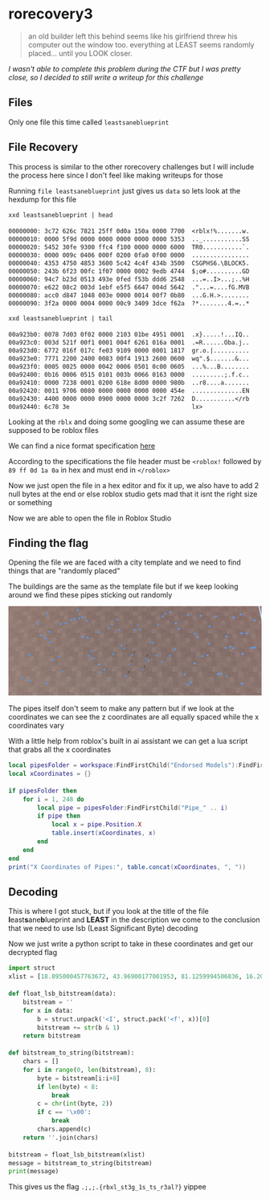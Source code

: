 # rorecovery3

> an old builder left this behind seems like his girlfriend threw his computer out the window too. everything at LEAST seems randomly placed... until you LOOK closer.

*I wasn't able to complete this problem during the CTF but I was pretty close, so I decided to still write a writeup for this challenge*

## Files

Only one file this time called `leastsaneblueprint`

## File Recovery

This process is similar to the other rorecovery challenges but I will include the process here since I don't feel like making writeups for those

Running `file leastsaneblueprint` just gives us `data` so lets look at the hexdump for this file

```
xxd leastsaneblueprint | head

00000000: 3c72 626c 7821 25ff 0d0a 150a 0000 7700  <rblx!%.......w.
00000010: 0000 5f9d 0000 0000 0000 0000 0000 5353  .._...........SS
00000020: 5452 30fe 9300 ffc4 f100 0000 0000 6000  TR0...........`.
00000030: 0000 009c 0406 000f 0200 0fa0 0f00 0000  ................
00000040: 4353 4750 4853 3600 5c42 4c4f 434b 3500  CSGPHS6.\BLOCK5.
00000050: 243b 6f23 00fc 1f07 0000 0002 9edb 4744  $;o#..........GD
00000060: 94c7 b23d 0513 493e 0fed f53b ddd6 2548  ...=..I>...;..%H
00000070: e622 08c2 003d 1ebf e5f5 6647 004d 5642  ."...=....fG.MVB
00000080: acc0 d847 1048 003e 0000 0014 00f7 0b80  ...G.H.>........
00000090: 3f2a 0000 0004 0000 00c9 3409 3dce f62a  ?*........4.=..*
```

```
xxd leastsaneblueprint | tail

00a923b0: 0078 7d03 0f02 0000 2103 01be 4951 0001  .x}.....!...IQ..
00a923c0: 003d 521f 00f1 0001 004f 6261 016a 0001  .=R......Oba.j..
00a923d0: 6772 016f 017c fe03 9109 0000 0001 1817  gr.o.|..........
00a923e0: 7771 2200 2400 0083 00f4 1913 2600 0600  wq".$.......&...
00a923f0: 0005 0025 0000 0042 0006 0501 0c00 0605  ...%...B........
00a92400: 0b16 0006 0515 0101 003b 0066 0163 0000  .........;.f.c..
00a92410: 0000 7238 0001 0200 618e 8d00 0000 980b  ..r8....a.......
00a92420: 0011 9706 0080 0000 0000 0000 0000 454e  ..............EN
00a92430: 4400 0000 0000 0900 0000 0000 3c2f 7262  D...........</rb
00a92440: 6c78 3e                                  lx>
```

Looking at the `rblx` and doing some googling we can assume these are supposed to be roblox files

We can find a nice format specification [here](https://dom.rojo.space/binary.html)

According to the specifications the file header must be `<roblox!` followed by `89 ff 0d 1a 0a` in hex and must end in `</roblox>`

Now we just open the file in a hex editor and fix it up, we also have to add 2 null bytes at the end or else roblox studio gets mad that it isnt the right size or something

Now we are able to open the file in Roblox Studio

## Finding the flag

Opening the file we are faced with a city template and we need to find things that are "randomly placed"

The buildings are the same as the template file but if we keep looking around we find these pipes sticking out randomly

![pipes](pipes.png)

The pipes itself don't seem to make any pattern but if we look at the coordinates we can see the z coordinates are all equally spaced while the x coordinates vary

With a little help from roblox's built in ai assistant we can get a lua script that grabs all the x coordinates

```lua
local pipesFolder = workspace:FindFirstChild("Endorsed Models"):FindFirstChild("Streets"):FindFirstChild("CityPiping")
local xCoordinates = {}

if pipesFolder then
    for i = 1, 248 do
        local pipe = pipesFolder:FindFirstChild("Pipe_" .. i)
        if pipe then
            local x = pipe.Position.X
            table.insert(xCoordinates, x)
        end
    end
end
print("X Coordinates of Pipes:", table.concat(xCoordinates, ", "))
```

## Decoding

This is where I got stuck, but if you look at the title of the file **l**east**s**ane**b**lueprint and **LEAST** in the description we come to the conclusion that we need to use lsb (Least Significant Byte) decoding

Now we just write a python script to take in these coordinates and get our decrypted flag

```python
import struct
xlist = [18.895000457763672, 43.96900177001953, 81.1259994506836, 16.208999633789062, 67.23600006103516, 94.1449966430664, 63.46799850463867, 71.24600219726562, 58.680999755859375, 13.586999893188477, 38.32600021362305, 80.88300323486328, 42.39799880981445, 81.77400207519531, 26.011999130249023, 85.62999725341797, 87.66000366210938, 99.1510009765625, 88.1760025024414, 89.73300170898438, 65.33100128173828, 84.95099639892578, 64.23899841308594, 43.41999816894531, 48.62699890136719, 40.70800018310547, 70.8030014038086, 33.6609992980957, 25.558000564575195, 28.485000610351562, 75.70600128173828, 80.47699737548828, 45.51300048828125, 86.80799865722656, 73.43000030517578, 55.097999572753906, 51.96699905395508, 21.509000778198242, 34.020999908447266, 44.41400146484375, 73.91200256347656, 79.60199737548828, 74.41699981689453, 28.22599983215332, 40.00699996948242, 37.62799835205078, 58.979000091552734, 58.53300094604492, 43.79199981689453, 80.89099884033203, 36.729000091552734, 91.1500015258789, 94.61799621582031, 43.56700134277344, 96.58499908447266, 51.012001037597656, 82.15499877929688, 75.2490005493164, 23.365999221801758, 12.642999649047852, 15.045000076293945, 93.00399780273438, 35.15800094604492, 69.52799987792969, 65.50599670410156, 43.27399826049805, 92.00800323486328, 44.314998626708984, 57.7859992980957, 78.41000366210938, 23.93199920654297, 24.20800018310547, 91.27799987792969, 21.5049991607666, 52.7400016784668, 66.20899963378906, 54.50899887084961, 52.54600143432617, 14.10099983215332, 90.16400146484375, 45.974998474121094, 70.24199676513672, 93.91000366210938, 69.81800079345703, 53.132999420166016, 53.4109992980957, 18.517000198364258, 86.18599700927734, 27.264999389648438, 10.262999534606934, 21.759000778198242, 25.30299949645996, 51.72200012207031, 21.270000457763672, 65.26399993896484, 23.594999313354492, 48.06700134277344, 50.0890007019043, 83.75299835205078, 22.00200080871582, 85.32099914550781, 10.175999641418457, 92.10099792480469, 79.49299621582031, 24.819000244140625, 18.832000732421875, 46.05099868774414, 30.36400032043457, 65.35600280761719, 52.19300079345703, 14.571999549865723, 80.31600189208984, 24.298999786376953, 62.22700119018555, 55.92100143432617, 48.21099853515625, 66.81500244140625, 77.85900115966797, 57.15800094604492, 50.48099899291992, 22.95199966430664, 71.91500091552734, 10.340999603271484, 53.242000579833984, 34.49300003051758, 53.9379997253418, 38.60499954223633, 23.5939998626709, 86.82099914550781, 98.74600219726562, 98.65799713134766, 41.04600143432617, 98.79499816894531, 19.695999145507812, 84.58000183105469, 28.996999740600586, 22.81100082397461, 10.62600040435791, 37.0620002746582, 72.91699981689453, 13.95199966430664, 33, 41.6609992980957, 92.67400360107422, 48.91600036621094, 53.702999114990234, 81.97000122070312, 81.4020004272461, 57.1349983215332, 85.70099639892578, 57.132999420166016, 80.41699981689453, 80.21499633789062, 16.52400016784668, 64.04399871826172, 22.29400062561035, 44.99800109863281, 84.7699966430664, 55.25199890136719, 32.38800048828125, 15.642999649047852, 93.9749984741211, 86.0770034790039, 56.42499923706055, 89.2030029296875, 26.195999145507812, 77.3479995727539, 69.75499725341797, 28.145000457763672, 52.12099838256836, 34.08399963378906, 39.32400131225586, 69.66500091552734, 85.78800201416016, 51.65800094604492, 16.37700080871582, 49.56800079345703, 99.93599700927734, 47.676998138427734, 34.643001556396484, 90.43800354003906, 80.98100280761719, 31.155000686645508, 55.178001403808594, 52.821998596191406, 71.17500305175781, 84.43000030517578, 58.34199905395508, 92.13099670410156, 42.097999572753906, 56.9630012512207, 87.26599884033203, 85.4219970703125, 44.827999114990234, 60.95199966430664, 39.959999084472656, 65.23699951171875, 59.374000549316406, 45.790000915527344, 53.07600021362305, 26.59000015258789, 68.85700225830078, 83.3219985961914, 14.812000274658203, 15.95300006866455, 47.270999908447266, 26.714000701904297, 44.470001220703125, 73.13600158691406, 54.222999572753906, 50.88199996948242, 66.72699737548828, 55.20000076293945, 14.03600025177002, 74.55699920654297, 71.47899627685547, 73.97599792480469, 84.72100067138672, 95.62200164794922, 32.492000579833984, 56.770999908447266, 97.18599700927734, 22.854999542236328, 69.14800262451172, 17.312999725341797, 70.80899810791016, 74.10800170898438, 39.2760009765625, 64.16600036621094, 88.61499786376953, 37.250999450683594, 74.79900360107422, 15.003000259399414, 73.20600128173828, 30.479999542236328, 30.679000854492188, 76.14800262451172, 71.28800201416016, 77.59400177001953, 82.54000091552734, 87.00599670410156, 83.0270004272461, 20.117000579833984, 19.44300079345703, 84.7760009765625, 18.038000106811523, 24.767000198364258, 44.37300109863281]

def float_lsb_bitstream(data):
    bitstream = ''
    for x in data:
        b = struct.unpack('<I', struct.pack('<f', x))[0]
        bitstream += str(b & 1)
    return bitstream

def bitstream_to_string(bitstream):
    chars = []
    for i in range(0, len(bitstream), 8):
        byte = bitstream[i:i+8]
        if len(byte) < 8:
            break
        c = chr(int(byte, 2))
        if c == '\x00':
            break
        chars.append(c)
    return ''.join(chars)

bitstream = float_lsb_bitstream(xlist)
message = bitstream_to_string(bitstream)
print(message)
```

This gives us the flag `.;,;.{rbxl_st3g_1s_ts_r3al?}` yippee
